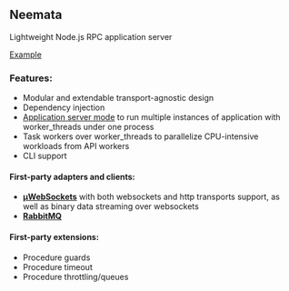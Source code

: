 ## Neemata

Lightweight Node.js RPC application server

[Example](https://github.com/denis-ilchishin/neemata-starter)

### Features:

- Modular and extendable transport-agnostic design
- Dependency injection
- [Application server mode](https://github.com/denis-ilchishin/neemata/pull/41) to run multiple instances of application with worker_threads under one process
- Task workers over worker_threads to parallelize CPU-intensive workloads from API workers
- CLI support

#### First-party adapters and clients:

- **[μWebSockets](https://github.com/uNetworking/uWebSockets.js)** with both websockets and http transports support, as well as binary data streaming over websockets
- **[RabbitMQ](https://www.rabbitmq.com/)**


#### First-party extensions:
- Procedure guards
- Procedure timeout
- Procedure throttling/queues
